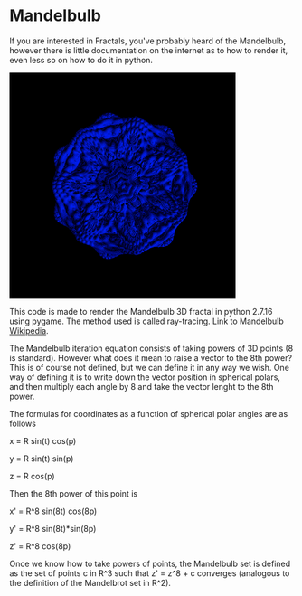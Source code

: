 # Mandelbulb
If you are interested in Fractals, you've probably heard of the Mandelbulb, however there is little documentation on 
the internet as to how to render it, even less so on how to do it in python.

<img src="/photo_exports/version_1.png" width="400" height="400" align="middle" >

This code is made to render the Mandelbulb 3D fractal in python 2.7.16 using pygame. The method used is called ray-tracing.
Link to Mandelbulb [Wikipedia](https://en.wikipedia.org/wiki/Mandelbulb).

The Mandelbulb iteration equation consists of taking powers of 3D points (8 is standard). However what does it mean to raise
a vector to the 8th power? This is of course not defined, but we can define it in any way we wish. One way of defining it
is to write down the vector position in spherical polars, and then multiply each angle by 8 and take the vector lenght to the
8th power.

The formulas for coordinates as a function of spherical polar angles are as follows


x = R sin(t) cos(p)
    
y = R sin(t) sin(p)
    
z = R cos(p)


Then the 8th power of this point is

x' = R^8 sin(8t) cos(8p)
    
y' = R^8 sin(8t)*sin(8p)
    
z' = R^8 cos(8p)



Once we know how to take powers of points, the Mandelbulb set is defined as the set of points c in R^3 such that z' = z^8 + c
converges (analogous to the definition of the Mandelbrot set in R^2).



